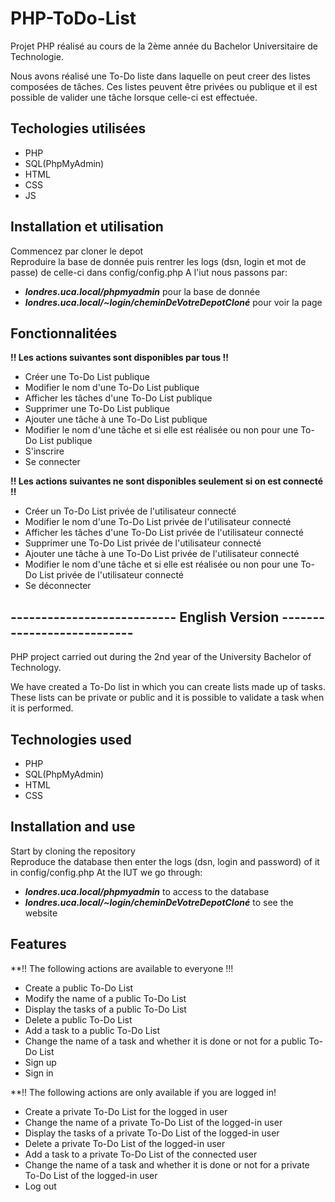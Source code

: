 # PHP-ToDo-List

<p>
Projet PHP réalisé au cours de la 2ème année du Bachelor Universitaire de Technologie. 
</p>
<p>
Nous avons réalisé une To-Do liste dans laquelle on peut creer des listes composées de tâches. Ces listes peuvent être privées ou publique et il est possible de valider une tâche lorsque celle-ci est effectuée.  
</p>


## Techologies utilisées  

- PHP 
- SQL(PhpMyAdmin)
- HTML
- CSS
- JS


## Installation et utilisation
Commencez par cloner le depot  
Reproduire la base de donnée puis rentrer les logs (dsn, login et mot de passe) de celle-ci dans config/config.php
A l'iut nous passons par:
- ***londres.uca.local/phpmyadmin***  pour la base de donnée  
- ***londres.uca.local/~login/cheminDeVotreDepotCloné*** pour voir la page

## Fonctionnalitées

**!! Les actions suivantes sont disponibles par tous !!**
- Créer une To-Do List publique
- Modifier le nom d'une To-Do List publique
- Afficher les tâches d'une To-Do List publique
- Supprimer une To-Do List publique
- Ajouter une tâche à une To-Do List publique
- Modifier le nom d'une tâche et si elle est réalisée ou non pour une To-Do List publique
- S'inscrire
- Se connecter

**!! Les actions suivantes ne sont disponibles seulement si on est connecté !!**
- Créer un To-Do List privée de l'utilisateur connecté
- Modifier le nom d'une To-Do List privée de l'utilisateur connecté
- Afficher les tâches d'une To-Do List privée de l'utilisateur connecté
- Supprimer une To-Do List privée de l'utilisateur connecté
- Ajouter une tâche à une To-Do List privée de l'utilisateur connecté
- Modifier le nom d'une tâche et si elle est réalisée ou non pour une To-Do List privée de l'utilisateur connecté
- Se déconnecter


## --------------------------- English Version ---------------------------

<p>
PHP project carried out during the 2nd year of the University Bachelor of Technology.
</p>
<p>
We have created a To-Do list in which you can create lists made up of tasks. These lists can be private or public and it is possible to validate a task when it is performed.
</p>


## Technologies used

- PHP
- SQL(PhpMyAdmin)
- HTML
- CSS


## Installation and use

Start by cloning the repository  
Reproduce the database then enter the logs (dsn, login and password) of it in config/config.php
At the IUT we go through:
- ***londres.uca.local/phpmyadmin***  to access to the database
- ***londres.uca.local/~login/cheminDeVotreDepotCloné*** to see the website


## Features

**!! The following actions are available to everyone !!!
- Create a public To-Do List
- Modify the name of a public To-Do List
- Display the tasks of a public To-Do List
- Delete a public To-Do List
- Add a task to a public To-Do List
- Change the name of a task and whether it is done or not for a public To-Do List
- Sign up
- Sign in

**!! The following actions are only available if you are logged in!
- Create a private To-Do List for the logged in user
- Change the name of a private To-Do List of the logged-in user
- Display the tasks of a private To-Do List of the logged-in user
- Delete a private To-Do List of the logged-in user
- Add a task to a private To-Do List of the connected user
- Change the name of a task and whether it is done or not for a private To-Do List of the logged-in user
- Log out
